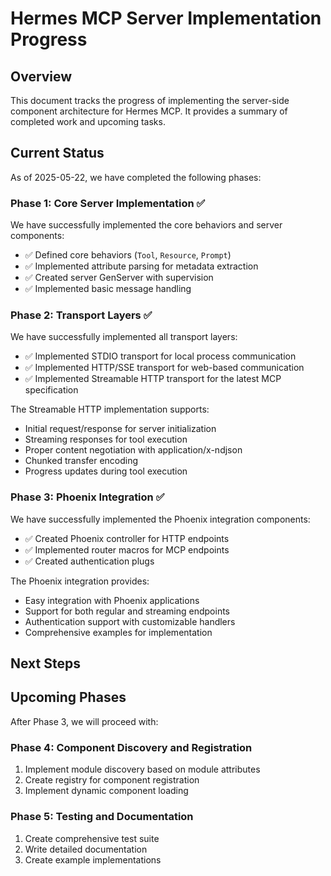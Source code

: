# Hermes MCP Server Implementation Progress

## Overview

This document tracks the progress of implementing the server-side component architecture for Hermes MCP. It provides a summary of completed work and upcoming tasks.

## Current Status

As of 2025-05-22, we have completed the following phases:

### Phase 1: Core Server Implementation ✅

We have successfully implemented the core behaviors and server components:

- ✅ Defined core behaviors (`Tool`, `Resource`, `Prompt`)
- ✅ Implemented attribute parsing for metadata extraction
- ✅ Created server GenServer with supervision
- ✅ Implemented basic message handling

### Phase 2: Transport Layers ✅

We have successfully implemented all transport layers:

- ✅ Implemented STDIO transport for local process communication
- ✅ Implemented HTTP/SSE transport for web-based communication
- ✅ Implemented Streamable HTTP transport for the latest MCP specification

The Streamable HTTP implementation supports:
- Initial request/response for server initialization
- Streaming responses for tool execution
- Proper content negotiation with application/x-ndjson
- Chunked transfer encoding
- Progress updates during tool execution

### Phase 3: Phoenix Integration ✅

We have successfully implemented the Phoenix integration components:

- ✅ Created Phoenix controller for HTTP endpoints
- ✅ Implemented router macros for MCP endpoints
- ✅ Created authentication plugs

The Phoenix integration provides:
- Easy integration with Phoenix applications
- Support for both regular and streaming endpoints
- Authentication support with customizable handlers
- Comprehensive examples for implementation

## Next Steps

## Upcoming Phases

After Phase 3, we will proceed with:

### Phase 4: Component Discovery and Registration

1. Implement module discovery based on module attributes
2. Create registry for component registration
3. Implement dynamic component loading

### Phase 5: Testing and Documentation

1. Create comprehensive test suite
2. Write detailed documentation
3. Create example implementations
